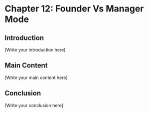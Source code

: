 # Chapter 12: Founder Vs Manager Mode

## Introduction

[Write your introduction here]

## Main Content

[Write your main content here]

## Conclusion

[Write your conclusion here]